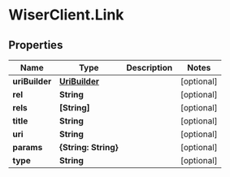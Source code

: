 # WiserClient.Link

## Properties
Name | Type | Description | Notes
------------ | ------------- | ------------- | -------------
**uriBuilder** | [**UriBuilder**](UriBuilder.md) |  | [optional] 
**rel** | **String** |  | [optional] 
**rels** | **[String]** |  | [optional] 
**title** | **String** |  | [optional] 
**uri** | **String** |  | [optional] 
**params** | **{String: String}** |  | [optional] 
**type** | **String** |  | [optional] 


